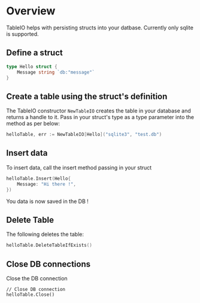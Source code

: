 # Overview 

TableIO helps with persisting structs into your datbase. Currently only sqlite is supported.

## Define a struct

```go
type Hello struct {
	Message string `db:"message"`
}
```

## Create a table using the struct's definition

The TableIO constructor `NewTableIO` creates the table in your database and returns a handle to it. Pass in your struct's type as a type parameter into the method as per below:

```go
helloTable, err := NewTableIO[Hello]("sqlite3", "test.db")
```

## Insert data
To insert data, call the insert method passing in your struct
```go
helloTable.Insert(Hello{
    Message: "Hi there !",
})
```
You data is now saved in the DB !

## Delete Table
The following deletes the table:

```go
helloTable.DeleteTableIfExists()
```

## Close DB connections

Close the DB connection

```
// Close DB connection
helloTable.Close()
```
